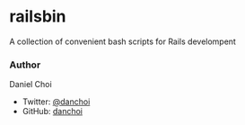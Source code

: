 # railsbin

A collection of convenient bash scripts for Rails develompent




### Author

Daniel Choi

* Twitter: [@danchoi](http://twitter.com/danchoi)
* GitHub: [danchoi](http://github.com/danchoi)
